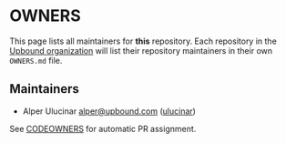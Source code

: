 # OWNERS

This page lists all maintainers for **this** repository. Each repository in the [Upbound
organization](https://github.com/upbound/) will list their repository maintainers in their own
`OWNERS.md` file.


## Maintainers

* Alper Ulucinar <alper@upbound.com> ([ulucinar](https://github.com/ulucinar))

See [CODEOWNERS](./CODEOWNERS) for automatic PR assignment.
